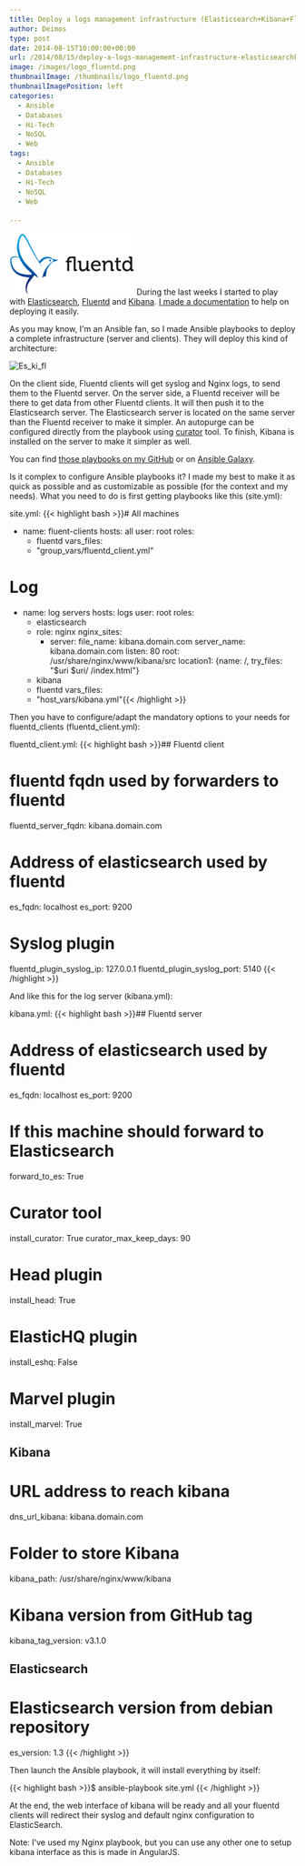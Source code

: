 ```yaml
---
title: Deploy a logs management infrastructure (Elasticsearch+Kibana+Fluentd) with Ansible
author: Deimos
type: post
date: 2014-08-15T10:00:00+00:00
url: /2014/08/15/deploy-a-logs-managememt-infrastructure-elasticsearchkibanfluentd-with-ansible/
image: /images/logo_fluentd.png
thumbnailImage: /thumbnails/logo_fluentd.png
thumbnailImagePosition: left
categories:
  - Ansible
  - Databases
  - Hi-Tech
  - NoSQL
  - Web
tags:
  - Ansible
  - Databases
  - Hi-Tech
  - NoSQL
  - Web

---
```

![Fluentd_logo](/images/logo_fluentd.png)
During the last weeks I started to play with [Elasticsearch](http://blog.deimos.fr/2014/08/09/ansible-elasticsearch-playbook/), [Fluentd](http://blog.deimos.fr/2014/08/13/fluentd-ansible-playbook/) and [Kibana](http://blog.deimos.fr/2014/08/11/ansible-kibana-playbook/). [I made a documentation](https://wiki.deimos.fr/Fluentd:_quickly_search_in_your_logs_with_Elasticsearch,_Kibana_and_Fluentd) to help on deploying it easily.

As you may know, I'm an Ansible fan, so I made Ansible playbooks to deploy a complete infrastructure (server and clients). They will deploy this kind of architecture:

![Es_ki_fl](https://wiki.deimos.fr/images/e/e7/Es_ki_fl.png)

On the client side, Fluentd clients will get syslog and Nginx logs, to send them to the Fluentd server. On the server side, a Fluentd receiver will be there to get data from other Fluentd clients. It will then push it to the Elasticsearch server. The Elasticsearch server is located on the same server than the Fluentd receiver to make it simpler. An autopurge can be configured directly from the playbook using [curator](https://github.com/elasticsearch/curator) tool. To finish, Kibana is installed on the server to make it simpler as well.

You can find [those playbooks on my GitHub](https://github.com/deimosfr) or on [Ansible Galaxy](https://galaxy.ansible.com/deimosfr/fluentd/).

Is it complex to configure Ansible playbooks it? I made my best to make it as quick as possible and as customizable as possible (for the context and my needs). What you need to do is first getting playbooks like this (site.yml):

site.yml:
{{< highlight bash >}}# All machines
- name: fluent-clients
  hosts: all
  user: root
  roles:
    - fluentd
  vars_files:
    - "group_vars/fluentd_client.yml"

# Log
- name: log servers
  hosts: logs
  user: root
  roles:
    - elasticsearch
    - role: nginx
      nginx_sites:
        - server:
           file_name: kibana.domain.com
           server_name: kibana.domain.com
           listen: 80
           root: /usr/share/nginx/www/kibana/src
           location1: {name: /, try_files: "$uri $uri/ /index.html"}
    - kibana
    - fluentd
  vars_files:
    - "host_vars/kibana.yml"{{< /highlight >}}

Then you have to configure/adapt the mandatory options to your needs for fluentd\_clients (fluentd\_client.yml):

fluentd_client.yml:
{{< highlight bash >}}## Fluentd client
# fluentd fqdn used by forwarders to fluentd
fluentd_server_fqdn: kibana.domain.com
# Address of elasticsearch used by fluentd
es_fqdn: localhost
es_port: 9200
# Syslog plugin
fluentd_plugin_syslog_ip: 127.0.0.1
fluentd_plugin_syslog_port: 5140
{{< /highlight >}}

And like this for the log server (kibana.yml):

kibana.yml:
{{< highlight bash >}}## Fluentd server
# Address of elasticsearch used by fluentd
es_fqdn: localhost
es_port: 9200
# If this machine should forward to Elasticsearch
forward_to_es: True
# Curator tool
install_curator: True
curator_max_keep_days: 90
# Head plugin
install_head: True
# ElasticHQ plugin
install_eshq: False
# Marvel plugin
install_marvel: True

## Kibana
# URL address to reach kibana
dns_url_kibana: kibana.domain.com
# Folder to store Kibana
kibana_path: /usr/share/nginx/www/kibana
# Kibana version from GitHub tag
kibana_tag_version: v3.1.0

## Elasticsearch
# Elasticsearch version from debian repository
es_version: 1.3
{{< /highlight >}}

Then launch the Ansible playbook, it will install everything by itself:

{{< highlight bash >}}$ ansible-playbook site.yml
{{< /highlight >}}

At the end, the web interface of kibana will be ready and all your fluentd clients will redirect their syslog and default nginx configuration to ElasticSearch.

Note: I've used my Nginx playbook, but you can use any other one to setup kibana interface as this is made in AngularJS.
